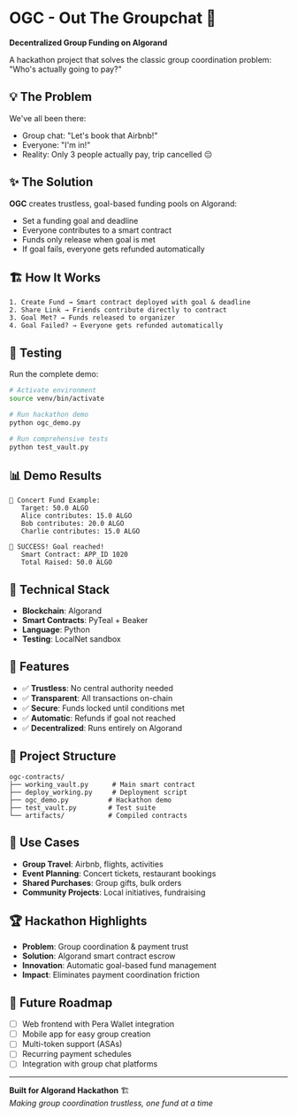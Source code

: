 # OGC - Out The Groupchat 🚀

**Decentralized Group Funding on Algorand**

A hackathon project that solves the classic group coordination problem: "Who's actually going to pay?" 

## 💡 The Problem

We've all been there:
- Group chat: "Let's book that Airbnb!"
- Everyone: "I'm in!"
- Reality: Only 3 people actually pay, trip cancelled 😔

## ✨ The Solution

**OGC** creates trustless, goal-based funding pools on Algorand:
- Set a funding goal and deadline
- Everyone contributes to a smart contract
- Funds only release when goal is met
- If goal fails, everyone gets refunded automatically

## 🏗️ How It Works

```
1. Create Fund → Smart contract deployed with goal & deadline
2. Share Link → Friends contribute directly to contract  
3. Goal Met? → Funds released to organizer
4. Goal Failed? → Everyone gets refunded automatically
```

## 🧪 Testing

Run the complete demo:
```bash
# Activate environment
source venv/bin/activate

# Run hackathon demo
python ogc_demo.py

# Run comprehensive tests
python test_vault.py
```

## 📊 Demo Results

```
🎫 Concert Fund Example:
   Target: 50.0 ALGO
   Alice contributes: 15.0 ALGO
   Bob contributes: 20.0 ALGO  
   Charlie contributes: 15.0 ALGO
   
🎉 SUCCESS! Goal reached!
   Smart Contract: APP_ID 1020
   Total Raised: 50.0 ALGO
```

## 🔧 Technical Stack

- **Blockchain**: Algorand
- **Smart Contracts**: PyTeal + Beaker
- **Language**: Python
- **Testing**: LocalNet sandbox

## 🚀 Features

- ✅ **Trustless**: No central authority needed
- ✅ **Transparent**: All transactions on-chain
- ✅ **Secure**: Funds locked until conditions met
- ✅ **Automatic**: Refunds if goal not reached
- ✅ **Decentralized**: Runs entirely on Algorand

## 📁 Project Structure

```
ogc-contracts/
├── working_vault.py      # Main smart contract
├── deploy_working.py     # Deployment script
├── ogc_demo.py          # Hackathon demo
├── test_vault.py        # Test suite
└── artifacts/           # Compiled contracts
```

## 🎯 Use Cases

- **Group Travel**: Airbnb, flights, activities
- **Event Planning**: Concert tickets, restaurant bookings
- **Shared Purchases**: Group gifts, bulk orders
- **Community Projects**: Local initiatives, fundraising

## 🏆 Hackathon Highlights

- **Problem**: Group coordination & payment trust
- **Solution**: Algorand smart contract escrow
- **Innovation**: Automatic goal-based fund management
- **Impact**: Eliminates payment coordination friction

## 🔮 Future Roadmap

- [ ] Web frontend with Pera Wallet integration
- [ ] Mobile app for easy group creation
- [ ] Multi-token support (ASAs)
- [ ] Recurring payment schedules
- [ ] Integration with group chat platforms

---

**Built for Algorand Hackathon** 🏗️  
*Making group coordination trustless, one fund at a time*